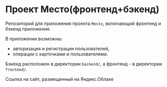 # Проект Место(фронтенд+бэкенд)

Репозиторий для приложения проекта `Mesto`, включающий фронтенд и бэкенд приложения.  

В приложении возможны:  
- авторизация и регистрации пользователей,
- операции с карточками и пользователями.  

Бэкенд расположен в директории `backend/`, а фронтенд - в директории `frontend/`. 
  
Ссылка на сайт, размещенный на Яндекс.Облаке
